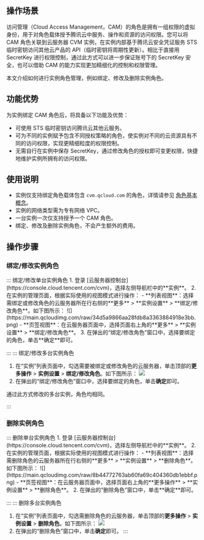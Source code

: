 ## 操作场景
访问管理（Cloud Access Management，CAM）的角色是拥有一组权限的虚拟身份，用于对角色载体授予腾讯云中服务、操作和资源的访问权限。您可以将 CAM 角色关联到云服务器 CVM 实例，在实例内部基于腾讯云安全凭证服务 STS 临时密钥访问其他云产品的 API（临时密钥将周期性更新）。相比于直接用 SecretKey 进行权限控制，通过此方式可以进一步保证账号下的 SecretKey 安全，也可以借助 CAM 的能力实现更加精细化的控制和权限管理。

本文介绍如何进行实例角色管理，例如绑定、修改及删除实例角色。

## 功能优势
为实例绑定 CAM 角色后，将具备以下功能及优势：
- 可使用 STS 临时密钥访问腾讯云其他云服务。
- 可为不同的实例赋予包含不同授权策略的角色，使实例对不同的云资源具有不同的访问权限，实现更精细粒度的权限控制。
- 无需自行在实例中保存 SecretKey，通过修改角色的授权即可变更权限，快捷地维护实例所拥有的访问权限。




## 使用说明
- 实例仅支持绑定角色载体包含 `cvm.qcloud.com` 的角色，详情请参见 [角色基本概念](https://intl.cloud.tencent.com/document/product/598/19421)。
- 实例的网络类型需为专有网络 VPC。
- 一台实例一次仅支持授予一个 CAM 角色。
- 绑定、修改及删除实例角色，不会产生额外的费用。


## 操作步骤

### 绑定/修改实例角色
<dx-tabs>
::: 绑定/修改单台实例角色
1. 登录 [云服务器控制台](https://console.cloud.tencent.com/cvm)，选择左侧导航栏中的**实例**。
2. 在实例的管理页面，根据实际使用的视图模式进行操作：
  - **列表视图**：选择需绑定或修改角色的云服务器所在行右侧的**更多** > **实例设置** > **绑定/修改角色**。如下图所示：
![](https://main.qcloudimg.com/raw/34d5a9866aa28fdb8a3363884918e3bb.png)
  - **页签视图**：在云服务器页面中，选择页面右上角的**更多** > **实例设置** > **绑定/修改角色**。
3. 在弹出的“绑定/修改角色”窗口中，选择要绑定的角色，单击**确定**即可。

:::
::: 绑定/修改多台实例角色

1. 在“实例”列表页面中，勾选需要被绑定或修改角色的云服务器，单击顶部的**更多操作** > **实例设置** > **绑定/修改角色**。如下图所示：
![](https://main.qcloudimg.com/raw/4093443ee4f5b484860f8c8eae3b3b3e.png)
2. 在弹出的“绑定/修改角色”窗口中，选择要绑定的角色，单击**确定**即可。
<dx-alert infotype="explain" title="">
通过此方式修改的多台实例，角色均相同。
</dx-alert>


:::
</dx-tabs>


### 删除实例角色
<dx-tabs>
::: 删除单台实例角色
1. 登录 [云服务器控制台](https://console.cloud.tencent.com/cvm)，选择左侧导航栏中的**实例**。
2. 在实例的管理页面，根据实际使用的视图模式进行操作：
   - **列表视图**：选择需删除角色的云服务器所在行右侧的**更多** > **实例设置** > **删除角色**。如下图所示：
   ![](https://main.qcloudimg.com/raw/8b44772763ab60fa69c404360db1ebbf.png)
   - **页签视图**：在云服务器页面中，选择页面右上角的**更多操作** > **实例设置** > **删除角色**。
2. 在弹出的“删除角色”窗口中，单击**确定**即可。

:::
::: 删除多台实例角色
1. 在“实例”列表页面中，勾选需删除角色的云服务器，单击顶部的**更多操作** > **实例设置** > **删除角色**。如下图所示：
![](https://main.qcloudimg.com/raw/72669a0d3bbdde1491c24b5acc0eadbf.png)
3. 在弹出的“删除角色”窗口中，单击**确定**即可。
:::
</dx-tabs>

